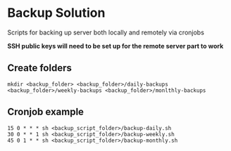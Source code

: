 # Backup Solution

Scripts for backing up server both locally and remotely via cronjobs

**SSH public keys will need to be set up for the remote server part to work**


## Create folders
  
    mkdir <backup_folder> <backup_folder>/daily-backups <backup_folder>/weekly-backups <backup_folder>/monlthly-backups

## Cronjob example

    15 0 * * * sh <backup_script_folder>/backup-daily.sh 
    30 0 * * 1 sh <backup_script_folder>/backup-weekly.sh      
    45 0 1 * * sh <backup_script_folder>/backup-monthly.sh
